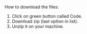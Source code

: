 
How to download the files:

1. Click on green button called Code.
2. Download zip (last option in list).
3. Unzip it on your machine.
